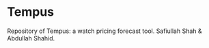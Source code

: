 # Tempus
Repository of Tempus: a watch pricing forecast tool. Safiullah Shah &amp; Abdullah Shahid.
